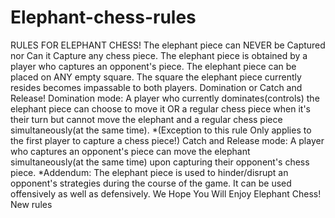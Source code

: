 # Elephant-chess-rules
RULES FOR ELEPHANT CHESS!      The elephant piece can NEVER be Captured nor Can it Capture any chess piece.   The elephant piece is obtained by a player who captures an opponent's piece.  The elephant piece can be placed on ANY empty square.  The square the elephant piece currently resides becomes impassable to both players.                                                        Domination or Catch and Release!         Domination mode: A player who currently dominates(controls) the elephant piece can choose to move it OR a regular chess piece when it's their turn but cannot move the elephant and a regular chess piece simultaneously(at the same time).           *(Exception to this rule Only applies to the first player to capture a chess piece!)       Catch and Release mode: A player who captures an opponent's piece can move the elephant simultaneously(at the same time) upon capturing their opponent's chess piece. *Addendum: The elephant piece is used to hinder/disrupt an opponent's strategies during the course of the game. It can be used offensively as well as defensively.                                                                        We Hope You Will Enjoy Elephant Chess!
New rules
